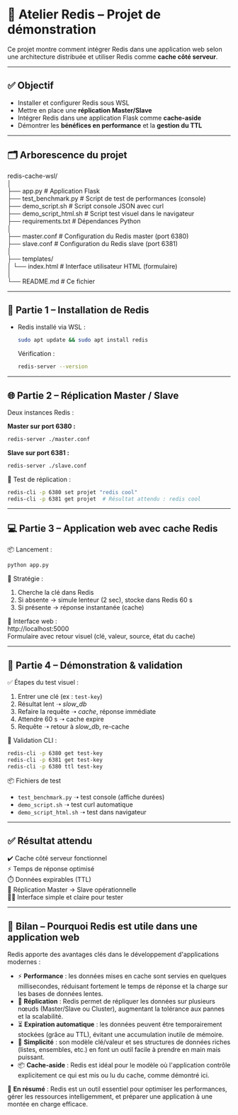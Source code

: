 # 🧠 Atelier Redis – Projet de démonstration

Ce projet montre comment intégrer Redis dans une application web selon une architecture distribuée et utiliser Redis comme **cache côté serveur**.

---

## ✅ Objectif

- Installer et configurer Redis sous WSL  
- Mettre en place une **réplication Master/Slave**  
- Intégrer Redis dans une application Flask comme **cache-aside**  
- Démontrer les **bénéfices en performance** et la **gestion du TTL**

---

## 🗂️ Arborescence du projet

redis-cache-wsl/  
│  
├── app.py # Application Flask  
├── test_benchmark.py # Script de test de performances (console)  
├── demo_script.sh # Script console JSON avec curl  
├── demo_script_html.sh # Script test visuel dans le navigateur  
├── requirements.txt # Dépendances Python  
│  
├── master.conf # Configuration du Redis master (port 6380)  
├── slave.conf # Configuration du Redis slave (port 6381)  
│  
├── templates/  
│   └── index.html # Interface utilisateur HTML (formulaire)  
│  
└── README.md # Ce fichier

---

## 🧰 Partie 1 – Installation de Redis

- Redis installé via WSL :  
  ```bash
  sudo apt update && sudo apt install redis
  ```  
  Vérification :
  ```bash
  redis-server --version
  ```

---

## 🌐 Partie 2 – Réplication Master / Slave

Deux instances Redis :

**Master sur port 6380 :**
```bash
redis-server ./master.conf
```
**Slave sur port 6381 :**
```bash
redis-server ./slave.conf
```
🔁 Test de réplication :
```bash
redis-cli -p 6380 set projet "redis cool"
redis-cli -p 6381 get projet  # Résultat attendu : redis cool
```

---

## 💻 Partie 3 – Application web avec cache Redis

📦 Lancement :
```bash
python app.py
```
🧠 Stratégie :
1. Cherche la clé dans Redis  
2. Si absente → simule lenteur (2 sec), stocke dans Redis 60 s  
3. Si présente → réponse instantanée (cache)

🔎 Interface web :  
http://localhost:5000  
Formulaire avec retour visuel (clé, valeur, source, état du cache)

---

## 🔬 Partie 4 – Démonstration & validation

✅ Étapes du test visuel :
1. Entrer une clé (ex : `test-key`)  
2. Résultat lent ➝ *slow_db*  
3. Refaire la requête ➝ *cache*, réponse immédiate  
4. Attendre 60 s ➝ cache expire  
5. Requête ➝ retour à *slow_db*, re-cache

🔧 Validation CLI :
```bash
redis-cli -p 6380 get test-key
redis-cli -p 6381 get test-key
redis-cli -p 6380 ttl test-key
```

📦 Fichiers de test  
- `test_benchmark.py` ➝ test console (affiche durées)  
- `demo_script.sh` ➝ test curl automatique  
- `demo_script_html.sh` ➝ test dans navigateur

---

## ✅ Résultat attendu

✔️ Cache côté serveur fonctionnel  
⚡ Temps de réponse optimisé  
⏱️ Données expirables (TTL)  
🔁 Réplication Master → Slave opérationnelle  
🧑‍💻 Interface simple et claire pour tester

---

## 🧾 Bilan – Pourquoi Redis est utile dans une application web

Redis apporte des avantages clés dans le développement d'applications modernes :

- ⚡ **Performance** : les données mises en cache sont servies en quelques millisecondes, réduisant fortement le temps de réponse et la charge sur les bases de données lentes.  
- 🔁 **Réplication** : Redis permet de répliquer les données sur plusieurs nœuds (Master/Slave ou Cluster), augmentant la tolérance aux pannes et la scalabilité.  
- ⏳ **Expiration automatique** : les données peuvent être temporairement stockées (grâce au TTL), évitant une accumulation inutile de mémoire.  
- 🧠 **Simplicité** : son modèle clé/valeur et ses structures de données riches (listes, ensembles, etc.) en font un outil facile à prendre en main mais puissant.  
- 📦 **Cache-aside** : Redis est idéal pour le modèle où l'application contrôle explicitement ce qui est mis ou lu du cache, comme démontré ici.

🎯 **En résumé** : Redis est un outil essentiel pour optimiser les performances, gérer les ressources intelligemment, et préparer une application à une montée en charge efficace.


